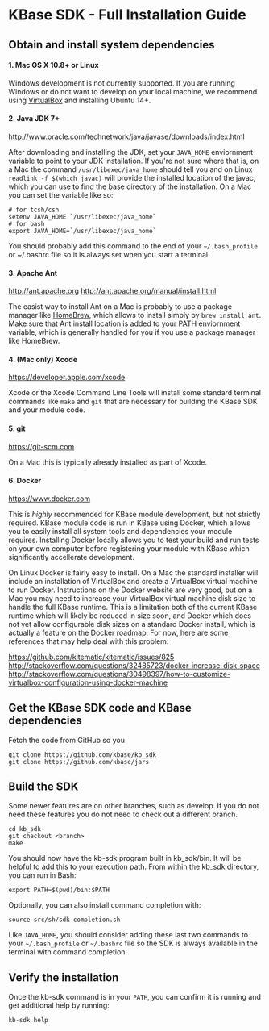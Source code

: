 # KBase SDK - Full Installation Guide


## Obtain and install system dependencies

#### 1. Mac OS X 10.8+ or Linux

Windows development is not currently supported.  If you are running Windows or do not want to develop on your local machine, we recommend using [VirtualBox](https://www.virtualbox.org) and installing Ubuntu 14+.

#### 2. Java JDK 7+

http://www.oracle.com/technetwork/java/javase/downloads/index.html

After downloading and installing the JDK, set your `JAVA_HOME` enviornment variable to point to your JDK installation.  If you're not sure where that is, on a Mac the command `/usr/libexec/java_home` should tell you and on Linux `readlink -f $(which javac)` will provide the installed location of the javac, which you can use to find the base directory of the installation.  On a Mac you can set the variable like so:

    # for tcsh/csh
    setenv JAVA_HOME `/usr/libexec/java_home`  
    # for bash
    export JAVA_HOME=`/usr/libexec/java_home`

You should probably add this command to the end of your `~/.bash_profile` or ~/.bashrc file so it is always set when you start a terminal.

#### 3. Apache Ant

http://ant.apache.org
http://ant.apache.org/manual/install.html

The easist way to install Ant on a Mac is probably to use a package manager like [HomeBrew](http://brew.sh/), which allows to install simply by `brew install ant`.  Make sure that Ant install location is added to your PATH enviornment variable, which is generally handled for you if you use a package manager like HomeBrew.

#### 4. (Mac only) Xcode

https://developer.apple.com/xcode

Xcode or the Xcode Command Line Tools will install some standard terminal commands like `make` and `git` that are necessary for building the KBase SDK and your module code.

#### 5. git

https://git-scm.com

On a Mac this is typically already installed as part of Xcode.

#### 6. Docker

https://www.docker.com

This is *highly* recommended for KBase module development, but not strictly required.  KBase module code is run in KBase using Docker, which allows you to easily install all system tools and dependencies your module requires.  Installing Docker locally allows you to test your build and run tests on your own computer before registering your module with KBase which significantly accellerate development.

On Linux Docker is fairly easy to install.  On a Mac the standard installer will include an installation of VirtualBox and create a VirtualBox virtual machine to run Docker.  Instructions on the Docker website are very good, but on a Mac you may need to increase your VirtualBox virtual machine disk size to handle the full KBase runtime.  This is a limitation both of the current KBase runtime which will likely be reduced in size soon, and Docker which does not yet allow configurable disk sizes on a standard Docker install, which is actually a feature on the Docker roadmap.  For now, here are some references that may help deal with this problem:

https://github.com/kitematic/kitematic/issues/825
http://stackoverflow.com/questions/32485723/docker-increase-disk-space
http://stackoverflow.com/questions/30498397/how-to-customize-virtualbox-configuration-using-docker-machine


## Get the KBase SDK code and KBase dependencies

Fetch the code from GitHub so you 

    git clone https://github.com/kbase/kb_sdk
    git clone https://github.com/kbase/jars

## Build the SDK

Some newer features are on other branches, such as develop.  If you do not need these features you do not need to check out a different branch.

    cd kb_sdk
    git checkout <branch>
    make

You should now have the kb-sdk program built in kb_sdk/bin. It will be helpful to add this to your execution path.  From within the kb_sdk directory, you can run in Bash:

    export PATH=$(pwd)/bin:$PATH

Optionally, you can also install command completion with:

    source src/sh/sdk-completion.sh

Like `JAVA_HOME`, you should consider adding these last two commands to your `~/.bash_profile` or `~/.bashrc` file so the SDK is always available in the terminal with command completion.


## Verify the installation

Once the kb-sdk command is in your `PATH`, you can confirm it is running and get additional help by running:

    kb-sdk help

